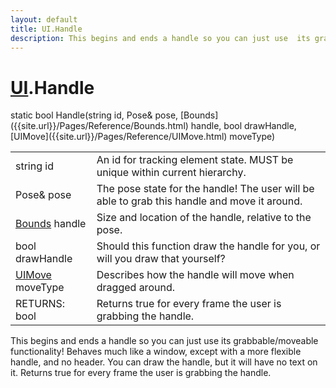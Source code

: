 ```yaml
---
layout: default
title: UI.Handle
description: This begins and ends a handle so you can just use  its grabbable/moveable functionality! Behaves much like a window, except with a more flexible handle, and no header. You can draw the handle, but it will have no text on it. Returns true for every frame the user is grabbing the handle.
---
```

# [UI]({{site.url}}/Pages/Reference/UI.html).Handle

<div class='signature' markdown='1'>
static bool Handle(string id, Pose& pose, [Bounds]({{site.url}}/Pages/Reference/Bounds.html) handle, bool drawHandle, [UIMove]({{site.url}}/Pages/Reference/UIMove.html) moveType)
</div>

|  |  |
|--|--|
|string id|An id for tracking element state. MUST be unique             within current hierarchy.|
|Pose& pose|The pose state for the handle! The user will              be able to grab this handle and move it around.|
|[Bounds]({{site.url}}/Pages/Reference/Bounds.html) handle|Size and location of the handle, relative to              the pose.|
|bool drawHandle|Should this function draw the handle for              you, or will you draw that yourself?|
|[UIMove]({{site.url}}/Pages/Reference/UIMove.html) moveType|Describes how the handle will move when              dragged around.|
|RETURNS: bool|Returns true for every frame the user is grabbing the handle.|

This begins and ends a handle so you can just use  its
grabbable/moveable functionality! Behaves much like a window,
except with a more flexible handle, and no header. You can draw
the handle, but it will have no text on it. Returns true for
every frame the user is grabbing the handle.



